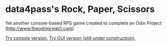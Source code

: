 # data4pass's Rock, Paper, Scissors

Yet another console-based RPS game created to complete an Odin Project (http://www.theodinproject.com).

[Try console version.](https://data4pass.github.io/rps/)
[Try GUI version (still under construction).](https://data4pass.github.io/rps/gui/)